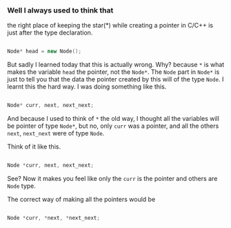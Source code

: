 ### Well I always used to think that

the right place of keeping the star(\*) while creating a pointer in C/C++ is just after the type declaration.

```cpp

Node* head = new Node();

```

But sadly I learned today that this is actually wrong. Why? because `*` is what makes the variable `head` the pointer, not the `Node*`. The `Node` part in `Node*` is just to tell you that the data the pointer created by this will of the type `Node`. I learnt this the hard way. I was doing something like this.

```cpp

Node* curr, next, next_next;

```

And because I used to think of `*` the old way, I thought all the variables will be pointer of type `Node*`, but no, only `curr` was a pointer, and all the others `next`, `next_next` were of type `Node`.

Think of it like this.

```cpp

Node *curr, next, next_next;

```

See? Now it makes you feel like only the `curr` is the pointer and others are `Node` type.

The correct way of making all the pointers would be

```cpp

Node *curr, *next, *next_next;

```
